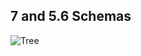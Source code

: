 ## 7 and 5.6 Schemas

![Tree](https://raw.githubusercontent.com/jorge07/alpine-php/master/doc/images/tree.jpg)

